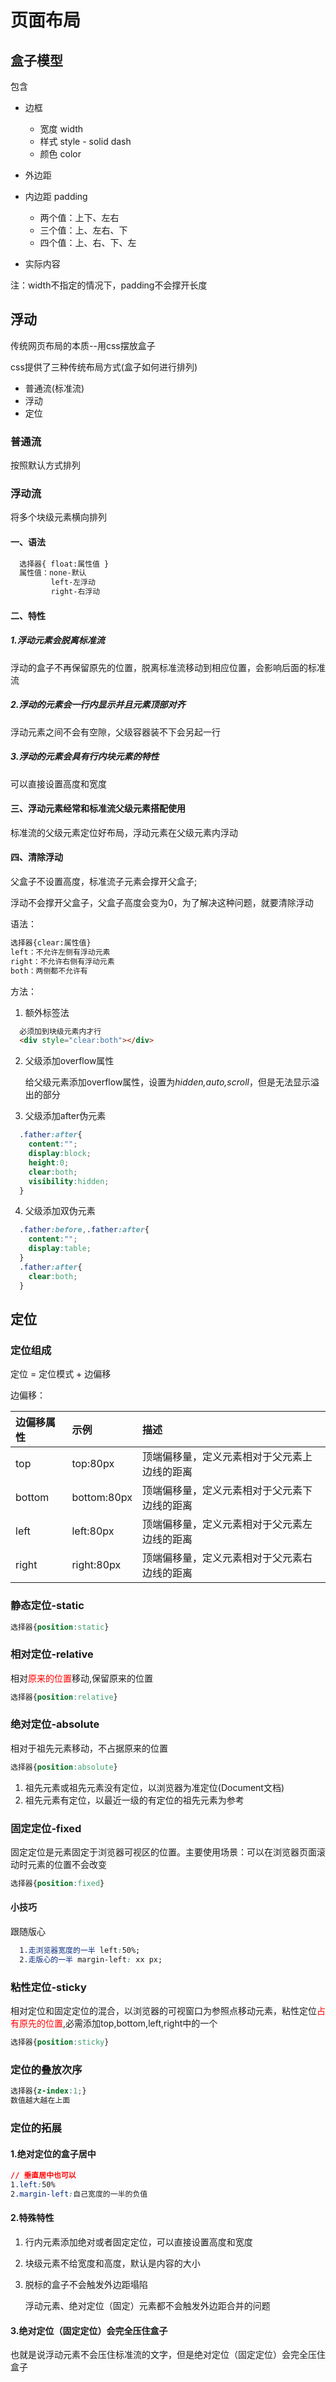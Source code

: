 # 页面布局

## 盒子模型

包含

- 边框
  - 宽度 width
  - 样式 style - solid dash
  - 颜色 color
- 外边距
- 内边距 padding
  - 两个值：上下、左右
  - 三个值：上、左右、下
  - 四个值：上、右、下、左

- 实际内容

注：width不指定的情况下，padding不会撑开长度

## 浮动

传统网页布局的本质--用css摆放盒子

css提供了三种传统布局方式(盒子如何进行排列)

- 普通流(标准流)
- 浮动
- 定位

### 普通流

按照默认方式排列

### 浮动流

将多个块级元素横向排列

#### 一、语法

```html
  选择器{ float:属性值 }
  属性值：none-默认
         left-左浮动
         right-右浮动
```

#### 二、特性

##### 1.浮动元素会脱离标准流

浮动的盒子不再保留原先的位置，脱离标准流移动到相应位置，会影响后面的标准流

##### 2.浮动的元素会一行内显示并且元素顶部对齐

浮动元素之间不会有空隙，父级容器装不下会另起一行

##### 3.浮动的元素会具有行内块元素的特性

可以直接设置高度和宽度

#### 三、浮动元素经常和标准流父级元素搭配使用

标准流的父级元素定位好布局，浮动元素在父级元素内浮动

#### 四、清除浮动

父盒子不设置高度，标准流子元素会撑开父盒子;

浮动不会撑开父盒子，父盒子高度会变为0，为了解决这种问题，就要清除浮动

语法：

``` html
选择器{clear:属性值}
left：不允许左侧有浮动元素
right：不允许右侧有浮动元素
both：两侧都不允许有
```

方法：

1. 额外标签法

  ```html
    必须加到块级元素内才行
    <div style="clear:both"></div>
  ```

2. 父级添加overflow属性

   给父级元素添加overflow属性，设置为*hidden,auto,scroll*，但是无法显示溢出的部分

3. 父级添加after伪元素

  ```css
    .father:after{
      content:"";
      display:block;
      height:0;
      clear:both;
      visibility:hidden;
    }
  ```

4. 父级添加双伪元素

  ```css
    .father:before,.father:after{
      content:"";
      display:table;
    }
    .father:after{
      clear:both;
    }
  ```

## 定位

### 定位组成

定位 = 定位模式 + 边偏移

边偏移：

|边偏移属性|示例|描述|
|:---|:---|:---|
|top|top:80px|顶端偏移量，定义元素相对于父元素上边线的距离|
|bottom|bottom:80px|顶端偏移量，定义元素相对于父元素下边线的距离|
|left|left:80px|顶端偏移量，定义元素相对于父元素左边线的距离|
|right|right:80px|顶端偏移量，定义元素相对于父元素右边线的距离|

### 静态定位-static

```css
选择器{position:static}
```

### 相对定位-relative

相对<font color="red">原来的位置</font>移动,保留原来的位置

```css
选择器{position:relative}
```

### 绝对定位-absolute

相对于祖先元素移动，不占据原来的位置

```css
选择器{position:absolute}
```

1. 祖先元素或祖先元素没有定位，以浏览器为准定位(Document文档)
2. 祖先元素有定位，以最近一级的有定位的祖先元素为参考

### 固定定位-fixed

固定定位是元素固定于浏览器可视区的位置。主要使用场景：可以在浏览器页面滚动时元素的位置不会改变

```css
选择器{position:fixed}
```

#### 小技巧

跟随版心

```css
  1.走浏览器宽度的一半 left:50%;
  2.走版心的一半 margin-left: xx px;
```

### 粘性定位-sticky

相对定位和固定定位的混合，以浏览器的可视窗口为参照点移动元素，粘性定位<font color="red">占有原先的位置</font>,必需添加top,bottom,left,right中的一个

```css
选择器{position:sticky}
```

### 定位的叠放次序

```css
选择器{z-index:1;}
数值越大越在上面
```

### 定位的拓展

#### 1.绝对定位的盒子居中


```css
// 垂直居中也可以
1.left:50%
2.margin-left:自己宽度的一半的负值
```

#### 2.特殊特性

1. 行内元素添加绝对或者固定定位，可以直接设置高度和宽度
2. 块级元素不给宽度和高度，默认是内容的大小
3. 脱标的盒子不会触发外边距塌陷

    浮动元素、绝对定位（固定）元素都不会触发外边距合并的问题

#### 3.绝对定位（固定定位）会完全压住盒子

也就是说浮动元素不会压住标准流的文字，但是绝对定位（固定定位）会完全压住盒子
